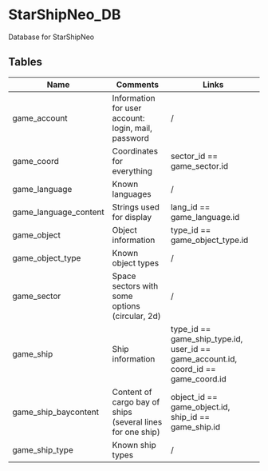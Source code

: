 # StarShipNeo_DB
Database for StarShipNeo

## Tables
| Name | Comments | Links |
| --- | --- | --- |
| game_account | Information for user account: login, mail, password | / |
| game_coord | Coordinates for everything | sector_id == game_sector.id |
| game_language | Known languages | / |
| game_language_content | Strings used for display | lang_id == game_language.id |
| game_object | Object information | type_id == game_object_type.id |
| game_object_type | Known object types | / |
| game_sector | Space sectors with some options (circular, 2d) | / |
| game_ship | Ship information | type_id == game_ship_type.id, user_id == game_account.id, coord_id == game_coord.id |
| game_ship_baycontent | Content of cargo bay of ships (several lines for one ship) | object_id == game_object.id, ship_id == game_ship.id |
| game_ship_type | Known ship types | / |
